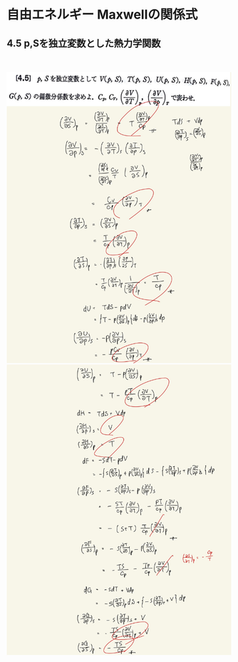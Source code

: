 <script type="text/javascript" async src="https://cdnjs.cloudflare.com/ajax/libs/mathjax/2.7.7/MathJax.js?config=TeX-MML-AM_CHTML">

</script>

<script type="text/x-mathjax-config">
 MathJax.Hub.Config({
 tex2jax: {
 inlineMath: [['$', '$'] ],
 displayMath: [ ['$$','$$'], ["\\[","\\]"] ]
 }
 });
</script>

# 自由エネルギー Maxwellの関係式
## 4.5 p,Sを独立変数とした熱力学関数


<br>
<br>

<img width="600" alt="Harashima-119" src="./images/mre-5/Harashima-119.jpg">
<img width="600" alt="Harashima-120" src="./images/mre-5/Harashima-120.jpg">